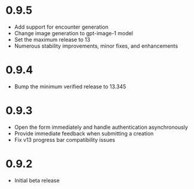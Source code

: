 # 0.9.5

- Add support for encounter generation
- Change image generation to gpt-image-1 model
- Set the maximum release to 13
- Numerous stability improvements, minor fixes, and enhancements

# 0.9.4

- Bump the minimum verified release to 13.345

# 0.9.3

- Open the form immediately and handle authentication asynchronously
- Provide immediate feedback when submitting a creation
- Fix v13 progress bar compatibility issues

# 0.9.2

- Initial beta release
